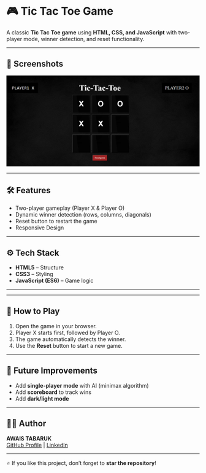 # 🎮 Tic Tac Toe Game

A classic **Tic Tac Toe game** using **HTML, CSS, and JavaScript** with two-player mode, winner detection, and reset functionality.

---

## 📸 Screenshots
![Tic Tac Toe Screenshot](assets/tictactoe.png)  

---

## 🛠 Features
- Two-player gameplay (Player X & Player O)  
- Dynamic winner detection (rows, columns, diagonals)  
- Reset button to restart the game
- Responsive Design

---

## ⚙️ Tech Stack
- **HTML5** – Structure  
- **CSS3** – Styling  
- **JavaScript (ES6)** – Game logic  

---


---

## 🎯 How to Play
1. Open the game in your browser.  
2. Player X starts first, followed by Player O.  
3. The game automatically detects the winner.  
4. Use the **Reset** button to start a new game.  

---

## 📌 Future Improvements
- Add **single-player mode** with AI (minimax algorithm)  
- Add **scoreboard** to track wins  
- Add **dark/light mode**  

---

## 👨‍💻 Author
**AWAIS TABARUK**  
[GitHub Profile]( https://github.com/Awaistabaruk) | [LinkedIn](https://www.linkedin.com/in/awais-tabaruk-6a0b31327)

---

⭐ If you like this project, don’t forget to **star the repository**!
